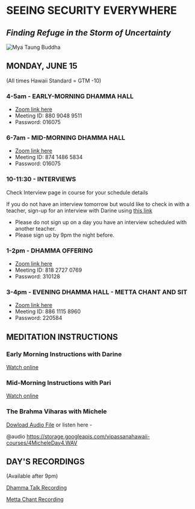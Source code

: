 # SEEING SECURITY EVERYWHERE
## *Finding Refuge in the Storm of Uncertainty*

![Mya Taung Buddha](https://storage.googleapis.com/vipassanahawaii-courses/buddha7.jpg)

## MONDAY, JUNE 15
(All times Hawaii Standard = GTM -10)

### 4-5am - EARLY-MORNING DHAMMA HALL
- [Zoom link here](https://us02web.zoom.us/j/88090489511?pwd=VFRXY2hYRys4ZUl2UnR2K1daYnd3UT09)
- Meeting ID: 880 9048 9511
- Password: 016075

### 6-7am - MID-MORNING DHAMMA HALL
- [Zoom link here](https://us02web.zoom.us/j/87414865834?pwd=Nzl2a3d1Y0g1NldpRmkrTWF0Z2pBQT09)
- Meeting ID: 874 1486 5834
- Password: 016075

### 10-11:30 - INTERVIEWS
Check Interview page in course for your schedule details

If you do not have an interview tomorrow but would like to check in with a teacher, sign-up for an interview with Darine using [this link](https://signup.com/go/OnrFSvH)
- Please do not sign up on a day you have an interview scheduled with another teacher.
- Please sign up by 9pm the night before.


### 1-2pm - DHAMMA OFFERING
- [Zoom link here](https://us02web.zoom.us/j/81827270769?pwd=UFRtbW1vcnprNElpWFNOVFlka2RWZz09)
- Meeting ID: 818 2727 0769
- Password: 310128

### 3-4pm - EVENING DHAMMA HALL - METTA CHANT AND SIT
- [Zoom link here](https://us02web.zoom.us/j/88611158960?pwd=MW5zMjRJTFpYV0l5cTVtUzA3YmI5UT09)
- Meeting ID: 886 1115 8960
- Password: 220584

## MEDITATION INSTRUCTIONS

### Early Morning Instructions with Darine
[Watch online](https://us02web.zoom.us/rec/play/tZwkJrihp2g3TtyQtwSDAPUqW425KPms2ykd8qcLmkm1VSFQMwKiYrdEaucjIWG6JzArPNh7t9dRhlBX?autoplay=true&startTime=1592228162000)

### Mid-Morning Instructions with Pari
[Watch online](https://us02web.zoom.us/rec/play/7MB7JeCoqzk3S4CduASDA6R7W9S-J_6s1iIX_qVbzke9AngGZwalZLUbNuA3wk21ijl_ZTtWzg5EGegv?autoplay=true&startTime=1592235640000)

### The Brahma Viharas with Michele
[Dowload Audio File](https://storage.googleapis.com/vipassanahawaii-courses/4MicheleDay4.WAV)
or listen here -

@audio https://storage.googleapis.com/vipassanahawaii-courses/4MicheleDay4.WAV

## DAY'S RECORDINGS
(Available after 9pm)

[Dhamma Talk Recording](https://us02web.zoom.us/rec/play/6McsIe-qqW03HdHB5ASDU_UsW47pePqs2nRM_PNcy02xVSYFNVqlb-FHarY0pyRxmKjST6hvj0ShksDh?autoplay=true&startTime=1592261615000)

[Metta Chant Recording](https://us02web.zoom.us/rec/play/6ccsdu6gqG03GtXBswSDBqQqW46-f6yshiFMrvALzhy2AiIAOgD3ZbFEZOTRnExg-nBo9K3SqUU63_83?autoplay=true&startTime=1592269207000)
